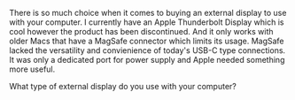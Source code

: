There is so much choice when it comes to buying an external display to use with your computer. I currently have an Apple Thunderbolt Display which is cool however the product has been discontinued. And it only works with older Macs that have a MagSafe connector which limits its usage. MagSafe lacked the versatility and convienience of today's USB-C type connections. It was only a dedicated port for power supply and Apple needed something more useful.

What type of external display do you use with your computer?
